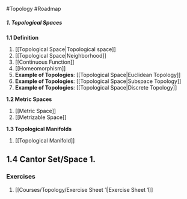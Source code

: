 #Topology #Roadmap 

##### 1. Topological Spaces

**1.1 Definition**
1. [[Topological Space|Topological space]]
2. [[Topological Space|Neighborhood]]
3. [[Continuous Function]]
4. [[Homeomorphism]] 
5. **Example of Topologies**: [[Topological Space|Euclidean Topology]]
6. **Example of Topologies**: [[Topological Space|Subspace Topology]]
7. **Example of Topologies**: [[Topological Space|Discrete Topology]]

**1.2 Metric Spaces**
1. [[Metric Space]]
2. [[Metrizable Space]]

**1.3 Topological Manifolds**
1. [[Topological Manifold]]

**1.4 Cantor Set/Space**
1. 
---
### Exercises
1. [[Courses/Topology/Exercise Sheet 1|Exercise Sheet 1]]